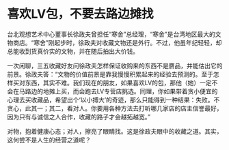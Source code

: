 # 喜欢LV包，不要去路边摊找

台北观想艺术中心董事长徐政夫曾担任“寒舍”总经理，“寒舍”是台湾地区最大的文物商店。“寒舍”刚起步时，徐政夫对收藏文物还是外行。不过，他虽年纪轻轻，却总能收到货真价实的文物，并在随后拍出大价钱。 

一次闲聊，三五收藏好友问徐政夫怎样保证收购来的东西不是赝品，并能估出它的前景。徐政夫答：“文物的价值前景是靠我慢慢积累起来的经验去预测的。至于怎样买对东西，其实不难。我们现在的朋友，如果喜欢LV的包，那他（她）一定不会在马路边的地摊上买，而会跑去LV专营店挑选。同理，你如果带着贪小便宜的心理去买收藏品，希望出个‘以小搏大’的奇迹，那么只能得到一种结果：失败。不贪心，此其一；其二，看对人。你要用各种方法去打听哪几家店的店主信誉最好，因为只有与诚信之人合作，收藏的路子才会越拓越宽。” 

对物，抱着健康心态；对人，擦亮了眼睛找。这是徐政夫眼中的收藏之道。其实，这何尝不是人生的经营之道呢？